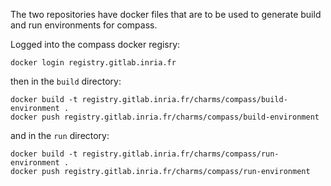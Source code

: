 The two repositories have docker files that are to be used to generate build and run environments for compass.

Logged into the compass docker regisry:

```shell
docker login registry.gitlab.inria.fr
```

then in the `build` directory:

```shell
docker build -t registry.gitlab.inria.fr/charms/compass/build-environment .
docker push registry.gitlab.inria.fr/charms/compass/build-environment 
```

and in the `run` directory:

```shell
docker build -t registry.gitlab.inria.fr/charms/compass/run-environment .
docker push registry.gitlab.inria.fr/charms/compass/run-environment 
```
